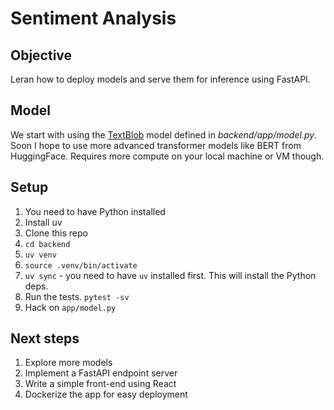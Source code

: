 # Sentiment Analysis

## Objective
Leran how to deploy models and serve them for inference using FastAPI.

## Model
We start with using the [TextBlob](https://textblob.readthedocs.io/en/dev/) model defined in *backend/app/model.py*. Soon I hope to use more advanced transformer models like BERT from HuggingFace. Requires more compute on your local machine or VM though.

## Setup
1. You need to have Python installed
1. Install uv
1. Clone this repo
1. `cd backend`
1. `uv venv`
1. `source .venv/bin/activate`
1. `uv sync` - you need to have `uv` installed first. This will install the Python deps.
1. Run the tests. `pytest -sv`
1. Hack on `app/model.py`

## Next steps
1. Explore more models
1. Implement a FastAPI endpoint server
1. Write a simple front-end using React
1. Dockerize the app for easy deployment



